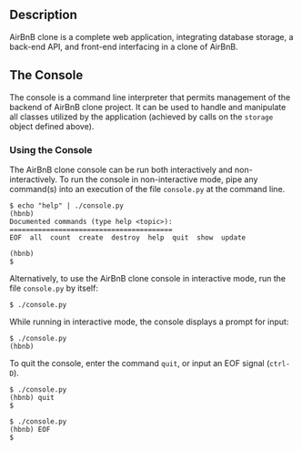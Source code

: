 ## Description

AirBnB clone is a complete web application, integrating database storage, a back-end API, and front-end interfacing in a clone of AirBnB.


## The Console

The console is a command line interpreter that permits management of the backend 
of AirBnB clone project. It can be used to handle and manipulate all classes utilized by 
the application (achieved by calls on the `storage` object defined above).

### Using the Console

The AirBnB clone console can be run both interactively and non-interactively. 
To run the console in non-interactive mode, pipe any command(s) into an execution 
of the file `console.py` at the command line.

```
$ echo "help" | ./console.py
(hbnb) 
Documented commands (type help <topic>):
========================================
EOF  all  count  create  destroy  help  quit  show  update

(hbnb) 
$
```

Alternatively, to use the AirBnB clone console in interactive mode, run the 
file `console.py` by itself:

```
$ ./console.py
```

While running in interactive mode, the console displays a prompt for input:

```
$ ./console.py
(hbnb) 
```

To quit the console, enter the command `quit`, or input an EOF signal 
(`ctrl-D`).

```
$ ./console.py
(hbnb) quit
$
```

```
$ ./console.py
(hbnb) EOF
$
```
